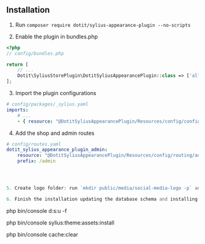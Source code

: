 ## Installation

1. Run `composer require dotit/sylius-appearance-plugin --no-scripts`

2. Enable the plugin in bundles.php

```php
<?php
// config/bundles.php

return [
    // ...
    Dotit\SyliusStorePlugin\DotitSyliusAppearancePlugin::class => ['all' => true],
];
```

3. Import the plugin configurations

```yml
# config/packages/_sylius.yaml
imports:
    # ...
    - { resource: "@DotitSyliusAppearancePlugin/Resources/config/config.yaml" }
```

4. Add the shop and admin routes

```yml
# config/routes.yaml
dotit_sylius_appearance_plugin_admin:
    resource: "@DotitSyliusAppearancePlugin/Resources/config/routing/admin.yaml"
    prefix: /admin


```


```php



5. Create logo folder: run `mkdir public/media/social-media-logo -p` and insert a .gitkeep file in that folder

6. Finish the installation updating the database schema and installing assets

```
php bin/console d:s:u -f

php bin/console sylius:theme:assets:install

php bin/console cache:clear
```
